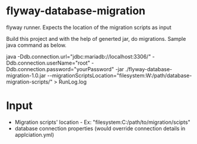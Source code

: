 # flyway-database-migration
flyway runner. Expects the location of the migration scripts as input

Build this project and with the help of generted jar, do migrations. Sample java command as below.

java -Ddb.connection.url="jdbc:mariadb://localhost:3306/" -Ddb.connection.userName="root" -Ddb.connection.password="yourPassword" -jar ./flyway-database-migration-1.0.jar --migrationScriptsLocation="filesystem:W:/path/database-migration-scripts/" > RunLog.log


# Input
* Migration scripts' location - Ex: "filesystem:C:/path/to/migration/scipts"
* database connection properties (would override connection details in applciation.yml)
